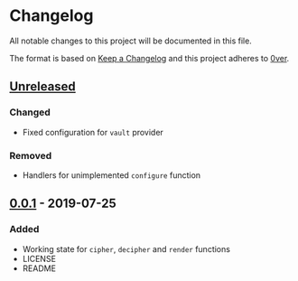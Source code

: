 # Changelog

All notable changes to this project will be documented in this file.

The format is based on [Keep a Changelog](http://keepachangelog.com/en/1.0.0/)
and this project adheres to [0ver](https://0ver.org).

## [Unreleased]

### Changed

- Fixed configuration for `vault` provider

### Removed

- Handlers for unimplemented `configure` function

## [0.0.1] - 2019-07-25

### Added

- Working state for `cipher`, `decipher` and `render` functions
- LICENSE
- README

[Unreleased]: https://github.com/mvisonneau/vscodes5/compare/0.0.1...HEAD
[0.0.1]: https://github.com/mvisonneau/vscode-s5/tree/0.0.1
